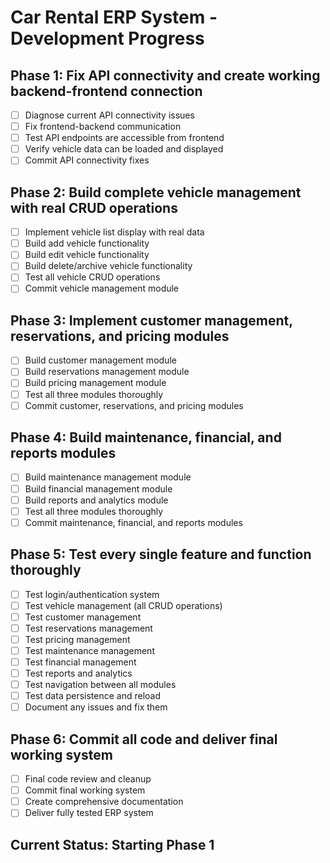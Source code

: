# Car Rental ERP System - Development Progress

## Phase 1: Fix API connectivity and create working backend-frontend connection
- [ ] Diagnose current API connectivity issues
- [ ] Fix frontend-backend communication
- [ ] Test API endpoints are accessible from frontend
- [ ] Verify vehicle data can be loaded and displayed
- [ ] Commit API connectivity fixes

## Phase 2: Build complete vehicle management with real CRUD operations
- [ ] Implement vehicle list display with real data
- [ ] Build add vehicle functionality
- [ ] Build edit vehicle functionality
- [ ] Build delete/archive vehicle functionality
- [ ] Test all vehicle CRUD operations
- [ ] Commit vehicle management module

## Phase 3: Implement customer management, reservations, and pricing modules
- [ ] Build customer management module
- [ ] Build reservations management module
- [ ] Build pricing management module
- [ ] Test all three modules thoroughly
- [ ] Commit customer, reservations, and pricing modules

## Phase 4: Build maintenance, financial, and reports modules
- [ ] Build maintenance management module
- [ ] Build financial management module
- [ ] Build reports and analytics module
- [ ] Test all three modules thoroughly
- [ ] Commit maintenance, financial, and reports modules

## Phase 5: Test every single feature and function thoroughly
- [ ] Test login/authentication system
- [ ] Test vehicle management (all CRUD operations)
- [ ] Test customer management
- [ ] Test reservations management
- [ ] Test pricing management
- [ ] Test maintenance management
- [ ] Test financial management
- [ ] Test reports and analytics
- [ ] Test navigation between all modules
- [ ] Test data persistence and reload
- [ ] Document any issues and fix them

## Phase 6: Commit all code and deliver final working system
- [ ] Final code review and cleanup
- [ ] Commit final working system
- [ ] Create comprehensive documentation
- [ ] Deliver fully tested ERP system

## Current Status: Starting Phase 1

